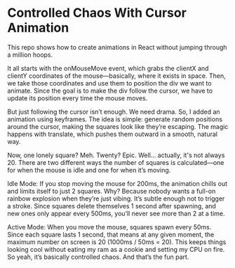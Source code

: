 # Controlled Chaos With Cursor Animation
This repo shows how to create animations in React without jumping through a million hoops.

It all starts with the onMouseMove event, which grabs the clientX and clientY coordinates of the mouse—basically, where it exists in space. Then, we take those coordinates and use them to position the div we want to animate. Since the goal is to make the div follow the cursor, we have to update its position every time the mouse moves.

But just following the cursor isn’t enough. We need drama. So, I added an animation using keyframes. The idea is simple: generate random positions around the cursor, making the squares look like they’re escaping. The magic happens with translate, which pushes them outward in a smooth, natural way.

Now, one lonely square? Meh. Twenty? 
Epic. Well… actually, it's not always 20. There are two different ways the number of squares is calculated—one for when the mouse is idle and one for when it’s moving.

Idle Mode: If you stop moving the mouse for 200ms, the animation chills out and limits itself to just 2 squares. Why? Because nobody wants a full-on rainbow explosion when they’re just vibing. It’s subtle enough not to trigger a stroke. Since squares delete themselves 1 second after spawning, and new ones only appear every 500ms, you’ll never see more than 2 at a time.

Active Mode: When you move the mouse, squares spawn every 50ms. Since each square lasts 1 second, that means at any given moment, the maximum number on screen is 20 (1000ms / 50ms = 20). This keeps things looking cool without eating my ram as a cookie and setting my CPU on fire.
So yeah, it’s basically controlled chaos. And that’s the fun part.
